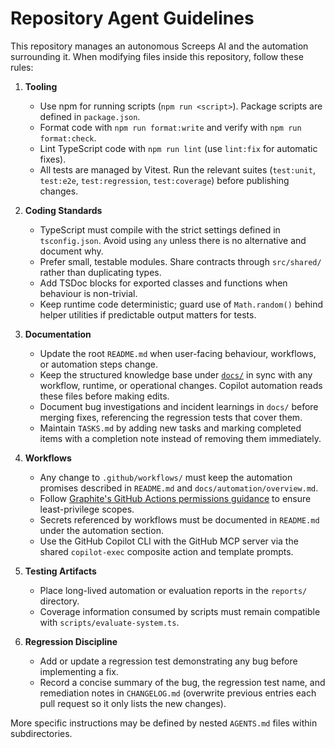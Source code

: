 # Repository Agent Guidelines

This repository manages an autonomous Screeps AI and the automation surrounding it. When modifying files inside this repository, follow these rules:

1. **Tooling**
   - Use npm for running scripts (`npm run <script>`). Package scripts are defined in `package.json`.
   - Format code with `npm run format:write` and verify with `npm run format:check`.
   - Lint TypeScript code with `npm run lint` (use `lint:fix` for automatic fixes).
   - All tests are managed by Vitest. Run the relevant suites (`test:unit`, `test:e2e`, `test:regression`, `test:coverage`) before publishing changes.

2. **Coding Standards**
   - TypeScript must compile with the strict settings defined in `tsconfig.json`. Avoid using `any` unless there is no alternative and document why.
   - Prefer small, testable modules. Share contracts through `src/shared/` rather than duplicating types.
   - Add TSDoc blocks for exported classes and functions when behaviour is non-trivial.
   - Keep runtime code deterministic; guard use of `Math.random()` behind helper utilities if predictable output matters for tests.

3. **Documentation**
   - Update the root `README.md` when user-facing behaviour, workflows, or automation steps change.
   - Keep the structured knowledge base under [`docs/`](docs/) in sync with any workflow, runtime, or operational changes. Copilot automation reads these files before making edits.
   - Document bug investigations and incident learnings in `docs/` before merging fixes, referencing the regression tests that cover them.
   - Maintain `TASKS.md` by adding new tasks and marking completed items with a completion note instead of removing them immediately.

4. **Workflows**
   - Any change to `.github/workflows/` must keep the automation promises described in `README.md` and `docs/automation/overview.md`.
   - Follow [Graphite's GitHub Actions permissions guidance](https://graphite.dev/guides/github-actions-permissions) to ensure least-privilege scopes.
   - Secrets referenced by workflows must be documented in `README.md` under the automation section.
   - Use the GitHub Copilot CLI with the GitHub MCP server via the shared `copilot-exec` composite action and template prompts.

5. **Testing Artifacts**
   - Place long-lived automation or evaluation reports in the `reports/` directory.
   - Coverage information consumed by scripts must remain compatible with `scripts/evaluate-system.ts`.

6. **Regression Discipline**
   - Add or update a regression test demonstrating any bug before implementing a fix.
   - Record a concise summary of the bug, the regression test name, and remediation notes in `CHANGELOG.md` (overwrite previous entries each pull request so it only lists the new changes).

More specific instructions may be defined by nested `AGENTS.md` files within subdirectories.
